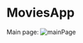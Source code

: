# MoviesApp

Main page:
![mainPage](https://user-images.githubusercontent.com/65961363/105479444-208ad880-5cad-11eb-9eea-4f5a7d259b2e.jpg)

